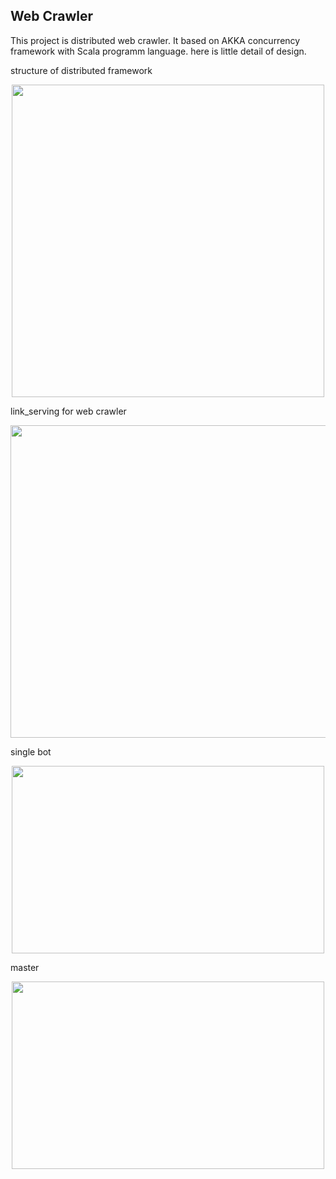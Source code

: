 ## Web Crawler
This project is distributed web crawler. It based on AKKA concurrency framework with Scala programm language. 
here is little detail of design.

structure of distributed framework 
<div align=center>
<img src=https://i.loli.net/2020/01/08/P5TXHr9VoUSNJjI.jpg width=500px height=500px />
</div>

link_serving for web crawler 
<div align=center>
<img src="https://i.loli.net/2020/01/08/PMJaWVmxKvEoktB.jpg" width="700px" height="500px" />
</div>

single bot  
 <div align=center>
<img src="https://i.loli.net/2020/01/08/XmyO68tbpaRUcAi.jpg" width="500px" height="300px" />
</div>

master 
<div align=center>
<img src="https://i.loli.net/2020/01/08/Ww53vxn2JUAX1GK.jpg" width="500px" height="300px" />
</div>
